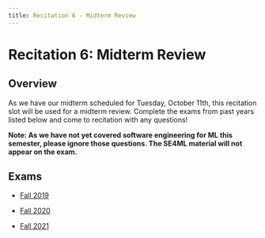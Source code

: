 ```yaml
---
title: Recitation 6 - Midterm Review
---
```


# Recitation 6: Midterm Review

## Overview

As we have our midterm scheduled for Tuesday, October 11th, this recitation slot will be used for a midterm review. Complete the exams from past years listed below and come to recitation with any questions!

**Note: As we have not yet covered software engineering for ML this semester, please ignore those questions. The SE4ML material will not appear on the exam.**

## Exams

* [Fall 2019](/assets/pdfs/midterm-2019.pdf)

* [Fall 2020](/assets/pdfs/midterm-2020.pdf)

* [Fall 2021](/assets/pdfs/midterm-2021.pdf)
